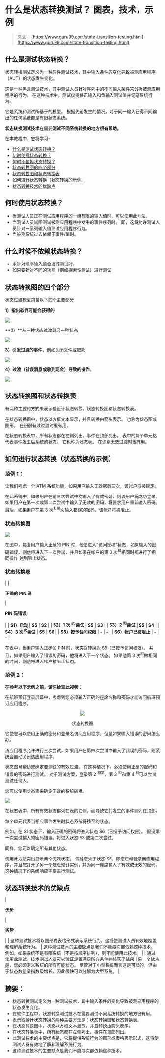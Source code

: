 # 什么是状态转换测试？ 图表，技术，示例

> 原文： [https://www.guru99.com/state-transition-testing.html](https://www.guru99.com/state-transition-testing.html)

## 什么是测试状态转换？

状态转换测试定义为一种软件测试技术，其中输入条件的变化导致被测应用程序（AUT）的状态发生变化。

这是一种黑盒测试技术，其中测试人员针对序列中的不同输入条件来分析被测应用程序的行为。 在这种技术中，测试仪提供正输入和负输入测试值并记录系统行为。

它是系统和测试所基于的模型。 根据先前发生的情况，对于同一输入获得不同输出的任何系统都是有限状态系统。

**状态转换测试技术**在需要**测试不同系统转换的地方很有帮助。**

在本教程中，您将学习-

*   [什么是测试状态转换？](#1)
*   [何时使用状态转换？](#2)
*   [何时不依赖状态转换？](#3)
*   [状态转换图的四个部分](#4)
*   [状态转换图和状态转换表](#5)
*   [如何进行状态转换（状态转换的示例）](#6)
*   [状态转换技术的优缺点](#7)

## 何时使用状态转换？

*   当测试人员正在测试应用程序的一组有限的输入值时，可以使用此方法。
*   当测试人员试图测试被测应用程序中发生的事件序列时。 即，这将允许测试人员针对一系列输入值测试应用程序行为。
*   当被测系统过去依赖于事件/值时。

## 什么时候不依赖状态转换？

*   未针对顺序输入组合进行测试时。
*   如果要针对不同的功能（例如探索性测试）进行测试

## 状态转换图的四个部分

状态过渡模型包含以下四个主要部分

**1）指出软件可能会获得的**

![](img/ff30071ea74a0c76f98fce5ea65dc85a.png)

**2）**从一种状态过渡到另一种状态

![](img/8e3bf5f17cf57b9053fb5a96caaa184b.png)

**3）引发过渡的事件**，例如关闭文件或取款

![](img/5e71492ec45ea789c6e07abdeb9fbdb6.png)

**4）过渡（错误消息或收到现金）导致的操作**。

![](img/164b0789f601e06bff62500639e8591d.png)

## 状态转换图和状态转换表

有两种主要的方式来表示或设计状态转换，状态转换图和状态转换表。

在状态转换图中，状态以方框文本显示，并且转换由箭头表示。 也称为状态图或图形。 在识别有效过渡时很有用。

在状态转换表中，所有状态都在左侧列出，事件在顶部列出。 表中的每个单元格代表事件发生后系统的状态。 它也称为状态表。 在识别无效过渡时很有用。

## 如何进行状态转换（状态转换的示例）

### 范例 1：

让我们考虑一个 ATM 系统功能，如果用户输入无效密码三次，该帐户将被锁定。

在此系统中，如果用户在前三次尝试中均输入了有效密码，则该用户将成功登录。 如果用户在第一次或第二次尝试中输入了无效的密码，将要求用户重新输入密码。 最后，如果用户在第 3 次<sup>和第</sup>次输入错误的密码，该帐户将被阻止。

### 状态转换图

![](img/428dc5dc41552cf917b548bb42716268.png)

在图中，每当用户输入正确的 PIN 时，他便进入“访问授权”状态，如果输入的密码错误，则他将进入下一次尝试，并且如果在帐户的第 3 次<sup>和</sup>相同时都进行了相同操作 达到阻止状态。

### 状态转换表

|  | 

**正确的 PIN 码**

 | 

**PIN 码错误**

 |
| **S1）启动** | **S5** | **S2** |
| **S2）1 次 <sup>st</sup> 尝试** | **S5** | **S3** |
| **S3）2 <sup>和</sup>尝试** | **S5** | **S4** |
| **S4）3 次<sup>次</sup>尝试** | **S5** | **S6** |
| **S5）授予访问权限** | **-** | **-** |
| **S6）帐户已被阻止** | **-** | **-** |

在表中，当用户输入正确的 PIN 时，状态将转换为 S5（已授予访问权限）。 并且，如果用户输入了错误的密码，他将进入下一个状态。 如果他第 3 次<sup>和</sup>做相同的时间，则他将进入帐户被阻止状态。

### 范例 2：

**在参考以下示例之前，请先检查此视频：**

在航班预订登录屏幕中，考虑到您必须输入正确的座席名称和密码才能访问航班预订应用程序。

<center>

<figure>

![](img/8c4410655e5a1a1b56f8ebf0b23a463f.png) 

<figcaption>状态转换图</figcaption>

</figure>

</center>

它使您可以使用正确的密码和登录名访问应用程序，但是如果输入错误的密码怎么办。

该应用程序允许进行三次尝试，如果用户在第四次尝试中输入了错误的密码，则系统会自动关闭该应用程序。

状态图可帮助您确定要测试的有效过渡。 在这种情况下，必须使用正确的密码和错误的密码进行测试。 对于测试方案，登录第 2 <sup>和第</sup>，第 3 <sup>和</sup>和第 4 <sup>和</sup>可以尝试测试任何人。

您可以使用状态表来确定无效的系统转换。

![](img/0331ae3f9e6fdf4d743e3a66aa612f19.png)

在状态表中，所有有效状态都列在表的左侧，而导致它们发生的事件则列在顶部。

每个单元代表当相应事件发生时状态系统将移至的状态。

例如，在 S1 状态下，输入正确的密码将进入状态 S6（已授予访问权限）。 假设第一次尝试输入的密码错误，将进入状态 S3 或第二次尝试。

同样，您可以确定所有其他状态。

使用此方法突出显示两个无效状态。 假设您处于状态 S6，即您已经登录到应用程序，并且您打开了另一个航班预订实例，并为同一座席输入了有效或无效的密码。 这种情况下的系统响应需要进行测试。

## 状态转换技术的优缺点

| 

**优势**

 | 

**劣势**

 |
| 这种测试技术将以图形或表格形式表示系统行为，这将使测试人员有效地覆盖和理解系统行为。 | 这种测试技术的主要缺点是我们不能每次都依赖这种技术。 例如，如果系统不是有限系统（不是按顺序排列），则不能使用此技术。 |
| 通过使用此测试，技术测试人员可以验证是否满足所有条件并捕获了结果 | 另一个缺点是，您必须定义系统的所有可能状态。 尽管对于小型系统而言这是可以的，但由于状态数量呈指数级增长，因此很快可以分解为大型系统。 |

## 摘要：

*   状态转换测试定义为一种测试技术，其中输入条件的变化导致被测应用程序的状态发生变化。
*   在软件工程中，状态转换测试技术在需要测试不同系统转换的地方很有用。
*   表示或设计状态转换的两种主要方法是：状态转换图和状态转换表。
*   在状态转换图中，状态以方框文本显示，并且转换由箭头表示。
*   在状态转换表中，所有状态都在左侧列出，事件在顶部列出。
*   此测试技术的主要优点是，它将提供系统行为的图形或表格表示形式，这将使测试人员有效地了解和理解系统行为。
*   这种测试技术的主要缺点是我们不能每次都依赖这种技术。